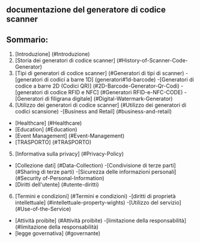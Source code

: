 ## documentazione del generatore di codice scanner
## Sommario:
1. [Introduzione] (#Introduzione)
2. [Storia dei generatori di codice scanner] (#History-of-Scanner-Code-Generator)
3. [Tipi di generatori di codice scanner] (#Generatori di tipi di scanner)
-[generatori di codici a barre 1D] (generatori#1d-barcode)
-[Generatori di codice a barre 2D (Codici QR)] (#2D-Barcode-Generator-Qr-Codi)
-[generatori di codice RFID e NFC] (#Generatori RFID-e-NFC-CODE)
-[Generatori di filigrana digitale] (#Digital-Watermark-Generator)
4. [Utilizzo dei generatori di codice scanner] (#Utilizzo dei generatori di codici scansione)
-[Business and Retail] (#business-and-retail)
- [Healthcare] (#Healthcare)
- [Education] (#Education)
- [Event Management] (#Event-Management)
- [TRASPORTO] (#TRASPORTO)
5. [Informativa sulla privacy] (#Privacy-Policy)
- [Collezione dati] (#Data-Collection)
-[Condivisione di terze parti] (#Sharing di terze parti)
-[Sicurezza delle informazioni personali] (#Security of-Personal-Information)
- [Diritti dell'utente] (#utente-diritti)
6. [Termini e condizioni] (#Termini e condizioni)
-[diritti di proprietà intellettuale] (#intellettuale-property-wights)
-[Utilizzo del servizio] (#Use-of-the-Service)
- [Attività proibite] (#Attività proibite)
-[limitazione della responsabilità] (#limitazione della responsabilità)
- [legge governativa] (#governante)